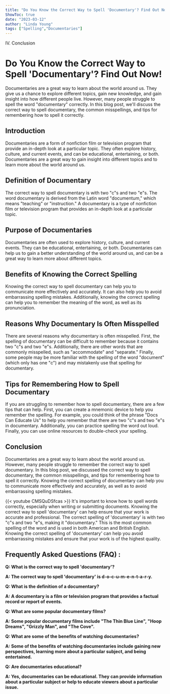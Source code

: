 ```yaml
---
title: "Do You Know the Correct Way to Spell 'Documentary'? Find Out Now!"
ShowToc: true 
date: "2023-03-12"
author: "Linda Young" 
tags: ["Spelling","Documentaries"]
---
```

IV. Conclusion

# Do You Know the Correct Way to Spell 'Documentary'? Find Out Now!
Documentaries are a great way to learn about the world around us. They give us a chance to explore different topics, gain new knowledge, and gain insight into how different people live. However, many people struggle to spell the word "documentary" correctly. In this blog post, we'll discuss the correct way to spell documentary, the common misspellings, and tips for remembering how to spell it correctly.

## Introduction
Documentaries are a form of nonfiction film or television program that provide an in-depth look at a particular topic. They often explore history, culture, and current events, and can be educational, entertaining, or both. Documentaries are a great way to gain insight into different topics and to learn more about the world around us.

## Definition of Documentary
The correct way to spell documentary is with two "c"s and two "e"s. The word documentary is derived from the Latin word "documentum," which means "teaching" or "instruction." A documentary is a type of nonfiction film or television program that provides an in-depth look at a particular topic.

## Purpose of Documentaries
Documentaries are often used to explore history, culture, and current events. They can be educational, entertaining, or both. Documentaries can help us to gain a better understanding of the world around us, and can be a great way to learn more about different topics.

## Benefits of Knowing the Correct Spelling
Knowing the correct way to spell documentary can help you to communicate more effectively and accurately. It can also help you to avoid embarrassing spelling mistakes. Additionally, knowing the correct spelling can help you to remember the meaning of the word, as well as its pronunciation.

## Reasons Why Documentary Is Often Misspelled
There are several reasons why documentary is often misspelled. First, the spelling of documentary can be difficult to remember because it contains two "c"s and two "e"s. Additionally, there are other words that are commonly misspelled, such as "accommodate" and "separate." Finally, some people may be more familiar with the spelling of the word "document" (which only has one "c") and may mistakenly use that spelling for documentary.

## Tips for Remembering How to Spell Documentary
If you are struggling to remember how to spell documentary, there are a few tips that can help. First, you can create a mnemonic device to help you remember the spelling. For example, you could think of the phrase "Docs Can Educate Us" to help you remember that there are two "c"s and two "e"s in documentary. Additionally, you can practice spelling the word out loud. Finally, you can use online resources to double-check your spelling.

## Conclusion
Documentaries are a great way to learn about the world around us. However, many people struggle to remember the correct way to spell documentary. In this blog post, we discussed the correct way to spell documentary, the common misspellings, and tips for remembering how to spell it correctly. Knowing the correct spelling of documentary can help you to communicate more effectively and accurately, as well as to avoid embarrassing spelling mistakes.

{{< youtube CMSQuDSfcas >}} 
It's important to know how to spell words correctly, especially when writing or submitting documents. Knowing the correct way to spell 'documentary' can help ensure that your work is accurate and professional. The correct spelling of 'documentary' is with two "c"s and two "e"s, making it "documentary." This is the most common spelling of the word and is used in both American and British English. Knowing the correct spelling of 'documentary' can help you avoid embarrassing mistakes and ensure that your work is of the highest quality.

## Frequently Asked Questions (FAQ) :
**Q: What is the correct way to spell 'documentary'?**

**A: The correct way to spell 'documentary' is d-o-c-u-m-e-n-t-a-r-y.**

**Q: What is the definition of a documentary?**

**A: A documentary is a film or television program that provides a factual record or report of events.**

**Q: What are some popular documentary films?**

**A: Some popular documentary films include "The Thin Blue Line", "Hoop Dreams", "Grizzly Man", and "The Cove".**

**Q: What are some of the benefits of watching documentaries?**

**A: Some of the benefits of watching documentaries include gaining new perspectives, learning more about a particular subject, and being entertained.**

**Q: Are documentaries educational?**

**A: Yes, documentaries can be educational. They can provide information about a particular subject or help to educate viewers about a particular issue.**





